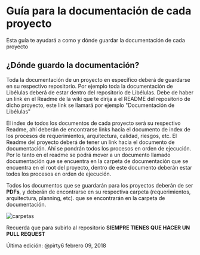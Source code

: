 # Guía para la documentación de cada proyecto
Esta guía te ayudará a como y dónde guardar la documentación de cada proyecto

## ¿Dónde guardo la documentación?
Toda la documentación de un proyecto en específico deberá de guardarse en su respectivo repositorio. Por ejemplo toda la documentación de Libélulas deberá de estar dentro del repositorio de Libélulas.
Debe de haber un link en el Readme de la wiki que te dirija a el README del repositorio de dicho proyecto, este link se llamará por ejemplo "Documentación de Libélulas"

El index de todos los documentos de cada proyecto será su respectivo Readme, ahí deberán de encontrarse links hacia el documento de index de los procesos de requerimientos, arquitectura, calidad, riesgos, etc.
El Readme del proyecto deberá de tener un link hacia el documento de documentación. Ahí se pondrán todos los procesos en orden de ejecución. Por lo tanto en el readme se podrá mover a un documento llamado documentación que se encuentra en la carpeta de documentación que se encuentra en el root del proyecto, dentro de este documento deberán estar todos los procesos en orden de ejecución.

Todos los documentos que se guardarán para los proyectos deberán de ser **PDFs**, y deberán de encontrarse en su respectiva carpeta (requerimientos, arquitectura, planning, etc). que se encontrarán en la carpeta de documentación.

![carpetas](https://image.prntscr.com/image/TgAZf1bpRRyhra9w8VdUQA.png)

Recuerda que para subirlo al repositorio **SIEMPRE TIENES QUE HACER UN PULL REQUEST**

Última edición: @pirty6 febrero 09, 2018
